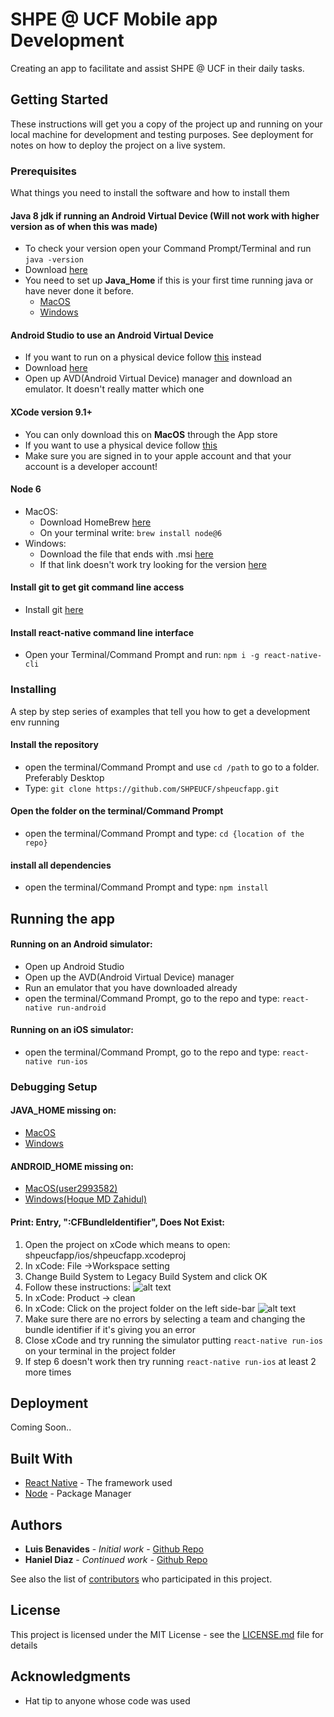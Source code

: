 # SHPE @ UCF Mobile app Development

Creating an app to facilitate and assist SHPE @ UCF in their daily tasks.

## Getting Started

These instructions will get you a copy of the project up and running on your local machine for development and testing purposes. See deployment for notes on how to deploy the project on a live system.

### Prerequisites

What things you need to install the software and how to install them

#### Java 8 jdk if running an Android Virtual Device (Will not work with higher version as of when this was made) 
* To check your version open your Command Prompt/Terminal and run `java -version`
* Download [here](https://www.oracle.com/technetwork/java/javase/downloads/jdk8-downloads-2133151.html)
* You need to set up **Java_Home** if this is your first time running java or have never done it before.
   * [MacOS](https://dalanzg.github.io/tips-tutorials/mac/2016/03/21/how-to-set-java_home-on-mac-os-x/)
   * [Windows](https://docs.oracle.com/cd/E19182-01/820-7851/inst_cli_jdk_javahome_t/)

#### Android Studio to use an Android Virtual Device

* If you want to run on a physical device follow [this](https://facebook.github.io/react-native/docs/running-on-device) instead
* Download [here](https://developer.android.com/studio)
* Open up AVD(Android Virtual Device) manager and download an emulator. It doesn't really matter which one

#### XCode version 9.1+
* You can only download this on **MacOS** through the App store
* If you want to use a physical device follow [this](https://facebook.github.io/react-native/docs/running-on-device)
* Make sure you are signed in to your apple account and that your account is a developer account!

#### Node 6
* MacOS:
   * Download HomeBrew [here](https://brew.sh/)
   * On your terminal write: `brew install node@6`
* Windows:
   * Download the file that ends with .msi [here](https://nodejs.org/dist/v0.6.9/)
   * If that link doesn't work try looking for the version [here](https://nodejs.org/dist/)

#### Install git to get git command line access
* Install git [here](https://git-scm.com/downloads)

#### Install react-native command line interface
* Open your Terminal/Command Prompt and run: `npm i -g react-native-cli`



### Installing

A step by step series of examples that tell you how to get a development env running

#### Install the repository
* open the terminal/Command Prompt and use `cd /path` to go to a folder. Preferably Desktop
* Type: `git clone https://github.com/SHPEUCF/shpeucfapp.git`

#### Open the folder on the terminal/Command Prompt
* open the terminal/Command Prompt and type: `cd {location of the repo}`

#### install all dependencies
* open the terminal/Command Prompt and type: `npm install`



## Running the app

#### Running on an Android simulator:

* Open up Android Studio
* Open up the AVD(Android Virtual Device) manager
* Run an emulator that you have downloaded already
* open the terminal/Command Prompt, go to the repo and type: `react-native run-android`


#### Running on an iOS simulator:
* open the terminal/Command Prompt, go to the repo and type: `react-native run-ios`

### Debugging Setup
#### JAVA_HOME missing on:
* [MacOS](https://dalanzg.github.io/tips-tutorials/mac/2016/03/21/how-to-set-java_home-on-mac-os-x/)
* [Windows](https://docs.oracle.com/cd/E19182-01/820-7851/inst_cli_jdk_javahome_t/)

#### ANDROID_HOME missing on:
* [MacOS(user2993582)](https://stackoverflow.com/questions/19986214/setting-android-home-enviromental-variable-on-mac-os-x)
* [Windows(Hoque MD Zahidul)](https://stackoverflow.com/questions/27620262/sdk-location-not-found-define-location-with-sdk-dir-in-the-local-properties-fil)

#### Print: Entry, ":CFBundleIdentifier", Does Not Exist:
1. Open the project on xCode which means to open: shpeucfapp/ios/shpeucfapp.xcodeproj
2. In xCode: File ->Workspace setting
3. Change Build System to Legacy Build System and click OK
4. Follow these instructions: 
![alt text](https://user-images.githubusercontent.com/2400215/45737941-92981200-bc08-11e8-80fc-978147db7a9a.png)
5. In xCode: Product -> clean
6. In xCode: Click on the project folder on the left side-bar
![alt text](https://imgur.com/a/iH9TK3Ig)
7. Make sure there are no errors by selecting a team and changing the bundle identifier if it's giving you an error
8. Close xCode and try running the simulator putting `react-native run-ios` on your terminal in the project folder
9. If step 6 doesn't work then try running `react-native run-ios` at least 2 more times

 

## Deployment

Coming Soon..

## Built With

* [React Native](https://facebook.github.io/react-native/) - The framework used
* [Node](https://nodejs.org/en/) - Package Manager

## Authors

* **Luis Benavides** - *Initial work* - [Github Repo](https://github.com/luisbenan)
* **Haniel Diaz** - *Continued work* - [Github Repo](https://github.com/HanielDiaz)


See also the list of [contributors](https://github.com/SHPEUCF/shpeucfapp/graphs/contributors) who participated in this project.

## License

This project is licensed under the MIT License - see the [LICENSE.md](LICENSE.md) file for details

## Acknowledgments

* Hat tip to anyone whose code was used
